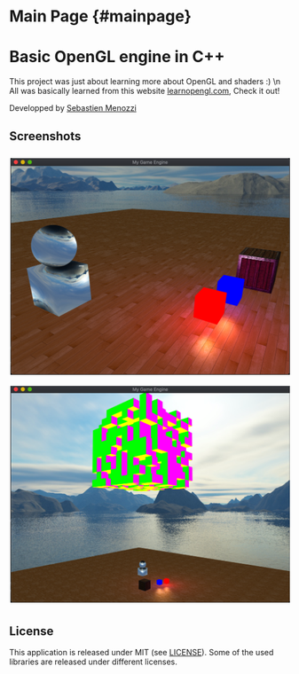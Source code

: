 Main Page {#mainpage}
=========

# Basic OpenGL engine in C++
This project was just about learning more about OpenGL and shaders :) \n
All was basically learned from this website <a href="https://learnopengl.com/Introduction">learnopengl.com</a>, Check it out!

Developped by <a href="https://twitter.com/SebMnzz">Sebastien Menozzi</a>

## Screenshots
[<img src="https://raw.githubusercontent.com/SebMenozzi/engine/master/assets/images/screen1.png" align="center" width="600" hspace="2" vspace="10">](https://github.com/SebMenozzi/engine/raw/master/assets/images/screen1.png)
[<img src="https://github.com/SebMenozzi/engine/raw/master/assets/images/screen2.png" align="center" width="600" hspace="2" vspace="10">](https://github.com/SebMenozzi/engine/raw/master/assets/images/screen2.png)

## License

This application is released under MIT (see [LICENSE](LICENSE)).
Some of the used libraries are released under different licenses.
